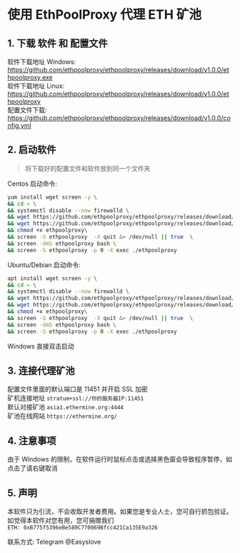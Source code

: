 # 使用 EthPoolProxy 代理 ETH 矿池

## 1. 下载 软件 和 配置文件

软件下载地址 Windows: https://github.com/ethpoolproxy/ethpoolproxy/releases/download/v1.0.0/ethpoolproxy.exe  
软件下载地址 Linux: https://github.com/ethpoolproxy/ethpoolproxy/releases/download/v1.0.0/ethpoolproxy  
配置文件下载: https://github.com/ethpoolproxy/ethpoolproxy/releases/download/v1.0.0/config.yml  

## 2. 启动软件

> 将下载好的配置文件和软件放到同一个文件夹

Centos 启动命令:

```bash
yum install wget screen -y \
&& cd ~ \
&& systemctl disable --now firewalld \
&& wget https://github.com/ethpoolproxy/ethpoolproxy/releases/download/v1.0.0/ethpoolproxy -O ethpoolproxy \
&& wget https://github.com/ethpoolproxy/ethpoolproxy/releases/download/v1.0.0/config.yml -O config.yml \
&& chmod +x ethpoolproxy\
&& screen -S ethpoolproxy  -X quit &> /dev/null || true  \
&& screen -dmS ethpoolproxy bash \
&& screen -S ethpoolproxy -p 0 -X exec ./ethpoolproxy
```

Ubuntu/Debian 启动命令:

```bash
apt install wget screen -y \
&& cd ~ \
&& systemctl disable --now firewalld \
&& wget https://github.com/ethpoolproxy/ethpoolproxy/releases/download/v1.0.0/ethpoolproxy -O ethpoolproxy \
&& wget https://github.com/ethpoolproxy/ethpoolproxy/releases/download/v1.0.0/config.yml -O config.yml \
&& chmod +x ethpoolproxy\
&& screen -S ethpoolproxy  -X quit &> /dev/null || true  \
&& screen -dmS ethpoolproxy bash \
&& screen -S ethpoolproxy -p 0 -X exec ./ethpoolproxy
```

Windows 直接双击启动

## 3. 连接代理矿池

配置文件里面的默认端口是 11451 并开启 SSL 加密  
矿机连接地址 ``stratum+ssl://你的服务器IP:11451``  
默认对接矿池 ``asia1.ethermine.org:4444``  
矿池在线网站 ``https://ethermine.org/``


## 4. 注意事项

由于 Windows 的限制，在软件运行时鼠标点击或选择黑色窗会导致程序暂停，如点击了请右键取消

## 5. 声明

本软件只为引流，不会收取开发者费用。如果您是专业人士，您可自行抓包验证。  
如觉得本软件对您有用，您可捐赠我们  
``ETH: 0xB775f5396eBe589C770069Bfcc421Ca135E9a326``

联系方式: Telegram @Easyslove

